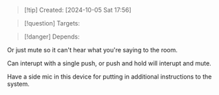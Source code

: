 
>[!tip] Created: [2024-10-05 Sat 17:56]

>[!question] Targets: 

>[!danger] Depends: 

Or just mute so it can't hear what you're saying to the room.

Can interupt with a single push, or push and hold will interupt and mute.

Have a side mic in this device for putting in additional instructions to the system.